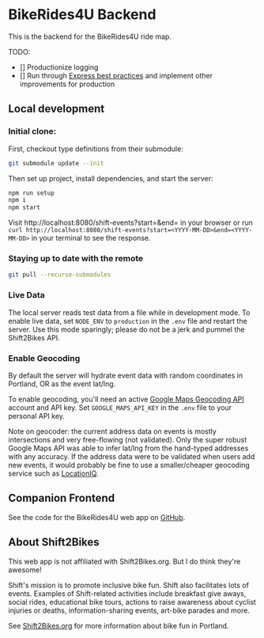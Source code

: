 # BikeRides4U Backend

This is the backend for the BikeRides4U ride map.

TODO:

- [] Productionize logging
- [] Run through [Express best practices](http://expressjs.com/en/advanced/best-practice-performance.html) and implement other improvements for production

## Local development

### Initial clone:

First, checkout type definitions from their submodule:

```bash
git submodule update --init
```

Then set up project, install dependencies, and start the server:

```bash
npm run setup
npm i
npm start
```

Visit http://localhost:8080/shift-events?start=<YYYY-MM-DD>&end=<YYYY-MM-DD> in your browser or run `curl http://localhost:8080/shift-events?start=<YYYY-MM-DD>&end=<YYYY-MM-DD>` in your terminal to see the response.

### Staying up to date with the remote

```bash
git pull --recurse-submodules
```

### Live Data

The local server reads test data from a file while in development mode. To enable live data, set `NODE_ENV` to `production` in the `.env` file and restart the server. Use this mode sparingly; please do not be a jerk and pummel the Shift2Bikes API.

### Enable Geocoding

By default the server will hydrate event data with random coordinates in Portland, OR as the event lat/lng.

To enable geocoding, you'll need an active [Google Maps Geocoding API](https://developers.google.com/maps/documentation/geocoding/start) account and API key. Set `GOOGLE_MAPS_API_KEY` in the `.env` file to your personal API key.

Note on geocoder: the current address data on events is mostly intersections and very free-flowing (not validated). Only the super robust Google Maps API was able to infer lat/lng from the hand-typed addresses with any accuracy. If the address data were to be validated when users add new events, it would probably be fine to use a smaller/cheaper geocoding service such as [LocationIQ](https://locationiq.com/).

## Companion Frontend

See the code for the BikeRides4U web app on [GitHub](https://github.com/theholla/shift2bikes-ride-map).

## About Shift2Bikes

This web app is not affiliated with Shift2Bikes.org. But I do think they're awesome!

Shift's mission is to promote inclusive bike fun. Shift also facilitates lots of events. Examples of Shift-related activities include breakfast give aways, social rides, educational bike tours, actions to raise awareness about cyclist injuries or deaths, information-sharing events, art-bike parades and more.

See [Shift2Bikes.org](https://www.shift2bikes.org/) for more information about bike fun in Portland.
